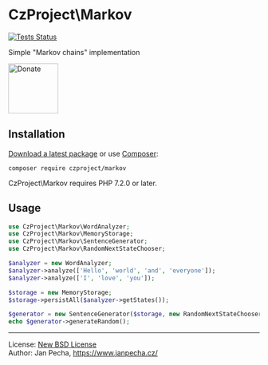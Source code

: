
# CzProject\Markov

[![Tests Status](https://github.com/czproject/markov/workflows/Build/badge.svg)](https://github.com/czproject/markov/actions)

Simple "Markov chains" implementation

<a href="https://www.janpecha.cz/donate/"><img src="https://buymecoffee.intm.org/img/donate-banner.v1.svg" alt="Donate" height="100"></a>


## Installation

[Download a latest package](https://github.com/czproject/markov/releases) or use [Composer](http://getcomposer.org/):

```
composer require czproject/markov
```

CzProject\Markov requires PHP 7.2.0 or later.


## Usage

``` php
use CzProject\Markov\WordAnalyzer;
use CzProject\Markov\MemoryStorage;
use CzProject\Markov\SentenceGenerator;
use CzProject\Markov\RandomNextStateChooser;

$analyzer = new WordAnalyzer;
$analyzer->analyze(['Hello', 'world', 'and', 'everyone']);
$analyzer->analyze(['I', 'love', 'you']);

$storage = new MemoryStorage;
$storage->persistAll($analyzer->getStates());

$generator = new SentenceGenerator($storage, new RandomNextStateChooser);
echo $generator->generateRandom();
```

------------------------------

License: [New BSD License](license.md)
<br>Author: Jan Pecha, https://www.janpecha.cz/

